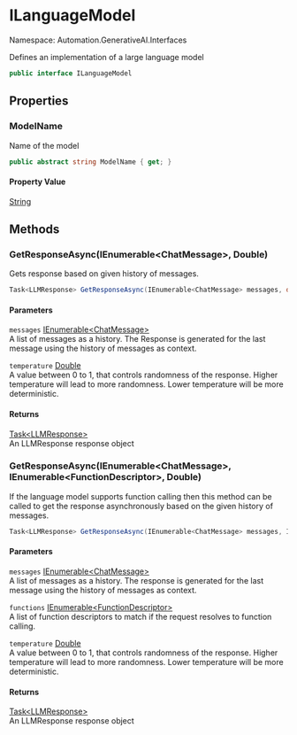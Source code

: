 # ILanguageModel

Namespace: Automation.GenerativeAI.Interfaces

Defines an implementation of a large language model

```csharp
public interface ILanguageModel
```

## Properties

### **ModelName**

Name of the model

```csharp
public abstract string ModelName { get; }
```

#### Property Value

[String](https://docs.microsoft.com/en-us/dotnet/api/system.string)<br>

## Methods

### **GetResponseAsync(IEnumerable&lt;ChatMessage&gt;, Double)**

Gets response based on given history of messages.

```csharp
Task<LLMResponse> GetResponseAsync(IEnumerable<ChatMessage> messages, double temperature)
```

#### Parameters

`messages` [IEnumerable&lt;ChatMessage&gt;](https://docs.microsoft.com/en-us/dotnet/api/system.collections.generic.ienumerable-1)<br>
A list of messages as a history. The Response is generated for 
 the last message using the history of messages as context.

`temperature` [Double](https://docs.microsoft.com/en-us/dotnet/api/system.double)<br>
A value between 0 to 1, that controls randomness of the response. 
 Higher temperature will lead to more randomness. Lower temperature will be more deterministic.

#### Returns

[Task&lt;LLMResponse&gt;](https://docs.microsoft.com/en-us/dotnet/api/system.threading.tasks.task-1)<br>
An LLMResponse response object

### **GetResponseAsync(IEnumerable&lt;ChatMessage&gt;, IEnumerable&lt;FunctionDescriptor&gt;, Double)**

If the language model supports function calling then this method can be called to
 get the response asynchronously based on the given history of messages.

```csharp
Task<LLMResponse> GetResponseAsync(IEnumerable<ChatMessage> messages, IEnumerable<FunctionDescriptor> functions, double temperature)
```

#### Parameters

`messages` [IEnumerable&lt;ChatMessage&gt;](https://docs.microsoft.com/en-us/dotnet/api/system.collections.generic.ienumerable-1)<br>
A list of messages as a history. The response is generated for 
 the last message using the history of messages as context.

`functions` [IEnumerable&lt;FunctionDescriptor&gt;](https://docs.microsoft.com/en-us/dotnet/api/system.collections.generic.ienumerable-1)<br>
A list of function descriptors to match if the request resolves 
 to function calling.

`temperature` [Double](https://docs.microsoft.com/en-us/dotnet/api/system.double)<br>
A value between 0 to 1, that controls randomness of the response. 
 Higher temperature will lead to more randomness. Lower temperature will be more deterministic.

#### Returns

[Task&lt;LLMResponse&gt;](https://docs.microsoft.com/en-us/dotnet/api/system.threading.tasks.task-1)<br>
An LLMResponse response object
